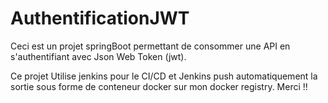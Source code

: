 # AuthentificationJWT
Ceci est un projet springBoot permettant de consommer une API en s'authentifiant avec Json Web Token (jwt).

Ce projet Utilise jenkins pour le CI/CD et Jenkins push automatiquement la sortie sous forme de conteneur docker sur mon docker registry.
 Merci !!
